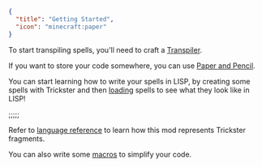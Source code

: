 ```json
{
  "title": "Getting Started",
  "icon": "minecraft:paper"
}
```

To start transpiling spells, you'll need to craft a [Transpiler](^trickster_lisp:items/transpiler).


If you want to store your code somewhere, you can use [Paper and Pencil](^trickster_lisp:items/paper_and_pencil).


You can start learning how to write your spells in LISP, by creating some spells with Trickster
and then [loading](^trickster_lisp:transpiling/interface) spells to see what they look like in LISP!

;;;;;

Refer to [language reference](^trickster_lisp:transpiling/lang_ref) to learn how this mod represents Trickster fragments.


You can also write some [macros](^trickster_lisp:transpiling/macros) to simplify your code.